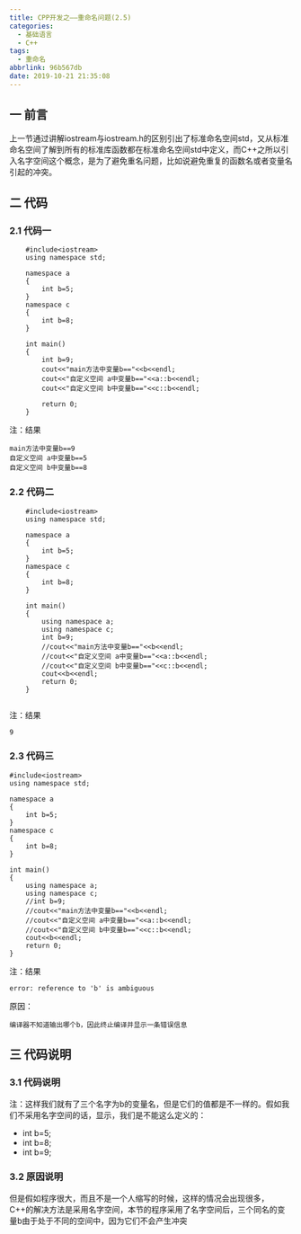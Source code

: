 ```yaml
---
title: CPP开发之——重命名问题(2.5)
categories:
  - 基础语言
  - C++
tags:
  - 重命名
abbrlink: 96b567db
date: 2019-10-21 21:35:08
---
```

## 一 前言
上一节通过讲解iostream与iostream.h的区别引出了标准命名空间std，又从标准命名空间了解到所有的标准库函数都在标准命名空间std中定义，而C++之所以引入名字空间这个概念，是为了避免重名问题，比如说避免重复的函数名或者变量名引起的冲突。  

<!--more-->

## 二 代码 

### 2.1 代码一
```
	#include<iostream>
	using namespace std;

	namespace a
	{
		int b=5;
	}
	namespace c
	{
		int b=8;
	}

	int main()
	{
		int b=9;
    	cout<<"main方法中变量b=="<<b<<endl;
    	cout<<"自定义空间 a中变量b=="<<a::b<<endl;
    	cout<<"自定义空间 b中变量b=="<<c::b<<endl;

    	return 0;
	}

```

注：结果   

	main方法中变量b==9
	自定义空间 a中变量b==5
	自定义空间 b中变量b==8   


### 2.2 代码二

```   
	#include<iostream>
	using namespace std;

	namespace a
	{
		int b=5;
	}
	namespace c
	{
		int b=8;
	}

	int main()
	{
		using namespace a;
		using namespace c;
		int b=9;
    	//cout<<"main方法中变量b=="<<b<<endl;
    	//cout<<"自定义空间 a中变量b=="<<a::b<<endl;
    	//cout<<"自定义空间 b中变量b=="<<c::b<<endl;
		cout<<b<<endl;
    	return 0;
	}   
	  
```	

注：结果 

	9

### 2.3 代码三 


	#include<iostream>
	using namespace std;

	namespace a
	{
		int b=5;
	}
	namespace c
	{
		int b=8;
	}

	int main()
	{
		using namespace a;
		using namespace c;
		//int b=9;
    	//cout<<"main方法中变量b=="<<b<<endl;
    	//cout<<"自定义空间 a中变量b=="<<a::b<<endl;
    	//cout<<"自定义空间 b中变量b=="<<c::b<<endl;
		cout<<b<<endl;
    	return 0;
	}  



注：结果  


	error: reference to 'b' is ambiguous   

原因：   

	编译器不知道输出哪个b，因此终止编译并显示一条错误信息


## 三 代码说明
### 3.1 代码说明


注：这样我们就有了三个名字为b的变量名，但是它们的值都是不一样的。假如我们不采用名字空间的话，显示，我们是不能这么定义的：   

* int b=5;  
* int b=8;
* int b=9;

### 3.2 原因说明
但是假如程序很大，而且不是一个人缩写的时候，这样的情况会出现很多，C++的解决方法是采用名字空间，本节的程序采用了名字空间后，三个同名的变量b由于处于不同的空间中，因为它们不会产生冲突
